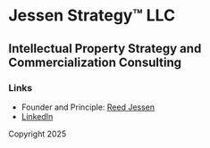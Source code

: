 <head>
<script type="text/javascript" id="hs-script-loader" async defer src="//js-na2.hs-scripts.com/243403093.js"></script>
</head>

# Jessen Strategy&trade; LLC
## Intellectual Property Strategy and Commercialization Consulting

### Links
- Founder and Principle: [Reed Jessen](https://www.linkedin.com/in/reedjessen/)
- [LinkedIn](https://www.linkedin.com/company/jessen-strategy/)

Copyright 2025
